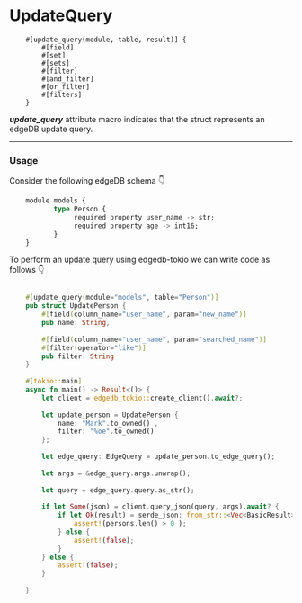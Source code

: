 # UpdateQuery

        #[update_query(module, table, result)] {
            #[field]
            #[set]
            #[sets]
            #[filter]
            #[and_filter]
            #[or_filter]
            #[filters]
        }

**_update_query_** attribute macro indicates that the struct represents an edgeDB update query.

---

### Usage

Consider the following edgeDB schema 👇

```sql
    module models { 
           type Person {
                required property user_name -> str;
                required property age -> int16;
           }
    }
```
To perform an update query using edgedb-tokio we can write code as follows 👇

```rust

    #[update_query(module="models", table="Person")]
    pub struct UpdatePerson {
        #[field(column_name="user_name", param="new_name")]
        pub name: String,
        
        #[field(column_name="user_name", param="searched_name")]
        #[filter(operator="like")]
        pub filter: String
    }
    
    #[tokio::main]
    async fn main() -> Result<()> {
        let client = edgedb_tokio::create_client().await?;
        
        let update_person = UpdatePerson {
            name: "Mark".to_owned() ,
            filter: "%oe".to_owned()
        };
    
        let edge_query: EdgeQuery = update_person.to_edge_query();
    
        let args = &edge_query.args.unwrap();
    
        let query = edge_query.query.as_str();
    
        if let Some(json) = client.query_json(query, args).await? {
            if let Ok(result) = serde_json: from_str::<Vec<BasicResult>>(json.as_ref()) {
                assert!(persons.len() > 0 );
            } else {
                assert!(false);
            }
        } else {
            assert!(false);
        }
        
    }
```
